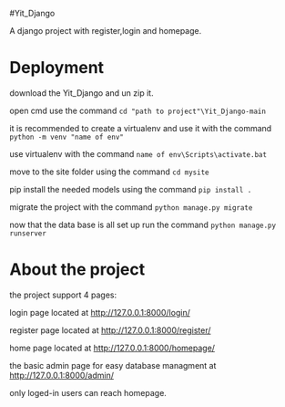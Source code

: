 #Yit_Django

A django project with register,login and homepage.

# Deployment
download the Yit_Django and un zip it.

open cmd use the command ```cd "path to project"\Yit_Django-main```

it is recommended to create a virtualenv and use it with the command ```python -m venv "name of env"```

use virtualenv with the command
```name of env\Scripts\activate.bat```

move to the site folder using the command ```cd mysite```

pip install the needed models using the command ```pip install .```

migrate the project with the command ```python manage.py migrate```

now that the data base is all set up run the command ```python manage.py runserver```

# About the project

the project support 4 pages:

login page located at http://127.0.0.1:8000/login/

register page located at http://127.0.0.1:8000/register/

home page located at http://127.0.0.1:8000/homepage/

the basic admin page for easy database managment at http://127.0.0.1:8000/admin/

only loged-in users can reach homepage.
